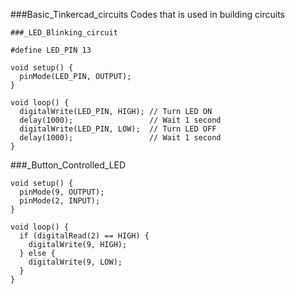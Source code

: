 ###Basic_Tinkercad_circuits
Codes that is used in building circuits
```
###_LED_Blinking_circuit

#define LED_PIN 13

void setup() {
  pinMode(LED_PIN, OUTPUT);
}

void loop() {
  digitalWrite(LED_PIN, HIGH); // Turn LED ON
  delay(1000);                 // Wait 1 second
  digitalWrite(LED_PIN, LOW);  // Turn LED OFF
  delay(1000);                 // Wait 1 second
}
```
###_Button_Controlled_LED
```
void setup() {
  pinMode(9, OUTPUT);
  pinMode(2, INPUT);
}

void loop() {
  if (digitalRead(2) == HIGH) {
    digitalWrite(9, HIGH);
  } else {
    digitalWrite(9, LOW);
  }
}
```
